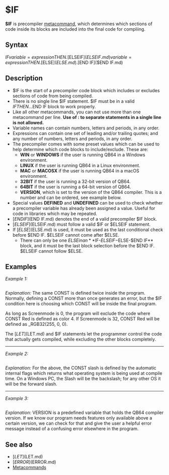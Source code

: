 # $IF

**$IF** is precompiler [metacommand](metacommand.md), which determines which sections of code inside its blocks are included into the final code for compliing.

  

## Syntax

$IF variable = expression THEN
.
[$ELSEIF]($ELSEIF.md) variable = expression THEN
.
[$ELSE]($ELSE.md)
.
[$END IF]($END IF.md)
  

## Description

* $IF is the start of a precompiler code block which includes or excludes sections of code from being compiled.
* There is no single line $IF statement. $IF must be in a valid $IF THEN...$END IF block to work properly.
* Like all other metacommands, you can not use more than one metacommand per line. **Use of : to separate statements in a single line is not allowed.**
* Variable names can contain numbers, letters and periods, in any order.
* Expressions can contain one set of leading and/or trailing quotes; and any number of numbers, letters and periods, in any order.
* The precompiler comes with some preset values which can be used to help determine which code blocks to include/exclude. These are:
	+ **WIN** or **WINDOWS** if the user is running QB64 in a Windows environment.
	+ **LINUX** if the user is running QB64 in a Linux environment.
	+ **MAC** or **MACOSX** if the user is running QB64 in a macOS environment.
	+ **32BIT** if the user is running a 32-bit version of QB64.
	+ **64BIT** if the user is running a 64-bit version of QB64.
	+ **VERSION**, which is set to the version of the QB64 compiler. This is a number and can be ordered, see example below.
* Special values **DEFINED** and **UNDEFINED** can be used to check whether a precompiler variable has already been assigned a value. Useful for code in libraries which may be repeated.
* [$END IF]($END IF.md) denotes the end of a valid precompiler $IF block.
* [$ELSEIF]($ELSEIF.md) must follow a valid $IF or $ELSEIF statement.
* If [$ELSE]($ELSE.md) is used, it must be used as the last conditional check before $END IF. $ELSEIF cannot come after $ELSE.
	+ There can only be one $ELSE in an **$IF-$ELSEIF-$ELSE-$END IF** block, and it must be the last block selection before the $END IF. $ELSEIF cannot follow $ELSE.

  

## Examples

*Example 1:*

``` [$LET]($LET.md) SCREENMODE = 32 $IF SCREENMODE = 0 [THEN](THEN.md)     [CONST](CONST.md) Red = 4 [$ELSEIF]($ELSEIF.md) SCREENMODE = 32 [THEN](THEN.md)     [CONST](CONST.md) Red = [_RGB32](_RGB32.md)(255, 0, 0) [$END IF]($END IF.md)   [COLOR](COLOR.md) Red [PRINT](PRINT.md) "Hello World"  
```

*Explanation:* The same CONST is defined twice inside the program. Normally, defining a CONST more than once generates an error, but the $IF condition here is choosing which CONST will be inside the final program.

As long as Screenmode is 0, the program will exclude the code where CONST Red is defined as color 4. If Screenmode is 32, CONST Red will be defined as _RGB32(255, 0, 0).

The [$LET]($LET.md) and $IF statements let the programmer control the code that actually gets compiled, while excluding the other blocks completely.

  

---

*Example 2:*

``` $IF WIN [THEN](THEN.md)     [CONST](CONST.md) Slash = "\" [$ELSE]($ELSE.md)     [CONST](CONST.md) Slash = "/" [$END IF]($END IF.md)   [PRINT](PRINT.md) "The proper slash for your operating system is "; Slash  
```

*Explanation:* For the above, the CONST slash is defined by the automatic internal flags which returns what operating system is being used at compile time. On a Windows PC, the Slash will be the backslash; for any other OS it will be the forward slash.

  

---

*Example 3:*

``` $IF VERSION < 1.5 [THEN](THEN.md)     [$ERROR]($ERROR.md) Requires QB64 version 1.5 or greater [$END IF]($END IF.md)   
```

*Explanation:* VERSION is a predefined variable that holds the QB64 compiler version. If we know our program needs features only available above a certain version, we can check for that and give the user a helpful error message instead of a confusing error elsewhere in the program.

  

## See also

* [$LET]($LET.md)
* [$ERROR]($ERROR.md)
* [Metacommands](Metacommands.md)

  
